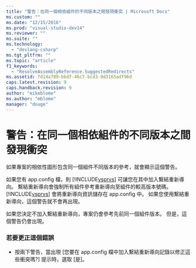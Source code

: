 ```yaml
---
title: "警告：在同一個相依組件的不同版本之間發現衝突 | Microsoft Docs"
ms.custom: ""
ms.date: "12/15/2016"
ms.prod: "visual-studio-dev14"
ms.reviewer: ""
ms.suite: ""
ms.technology: 
  - "devlang-csharp"
ms.tgt_pltfrm: ""
ms.topic: "article"
f1_keywords: 
  - "ResolveAssemblyReference.SuggestedRedirects"
ms.assetid: fd14a789-bbdf-46c7-bcd3-9d3165adf96d
caps.latest.revision: 9
caps.handback.revision: 9
author: "mikeblome"
ms.author: "mblome"
manager: "douge"
---
```

# 警告：在同一個相依組件的不同版本之間發現衝突
如果專案的相依性圖形包含同一個組件不同版本的參考，就會顯示這個警告。  
  
 如果您有 app.config 檔，則 [!INCLUDE[vsprvs](../code-quality/includes/vsprvs_md.md)] 可讓您在其中加入繫結重新導向。  繫結重新導向會強制所有組件參考重新導向至組件的較高版本號碼。[!INCLUDE[vsprvs](../code-quality/includes/vsprvs_md.md)] 會將重新導向資訊儲存在 app.config 中。  如果您使用繫結重新導向，這個警告就不會再出現。  
  
 如果您決定不加入繫結重新導向，專案仍會參考先前同一個組件版本。  但是，這個警告仍會出現。  
  
### 若要更正這個錯誤  
  
-   按兩下警告，當出現 \[您要在 app.config 檔中加入繫結重新導向記錄以修正這些衝突嗎?\] 提示時，選取 \[是\]。